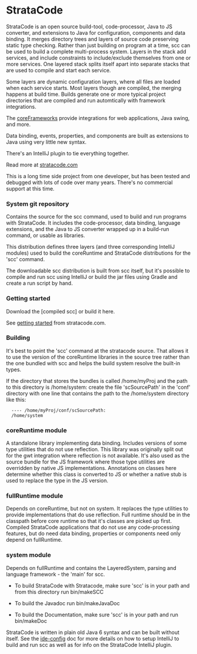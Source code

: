# StrataCode 

StrataCode is an open source build-tool, code-processor, Java to JS converter, and extensions to Java for configuration, components and data binding. It merges directory trees and layers of source code preserving static type checking. Rather than just building on program at a time, scc can be used to build a complete multi-process system. Layers in the stack add services, and include constraints to include/exclude themselves from one or more services. One layered stack splits itself apart into separate stacks that are used to compile and start each service. 

Some layers are dynamic configuration layers, where all files are loaded when each service starts. Most layers though are compiled, the merging happens at build time. Builds generate one or more typical project directories that are compiled and run automtically with framework integrations.

The [coreFrameworks](https://github.com/stratacode/coreFramework) provide integrations for web applications, Java swing, and more.

Data binding, events, properties, and components are built as extensions to Java using very little new syntax.

There's an IntelliJ plugin to tie everything together.

Read more at [stratacode.com](https://www.stratacode.com)

This is a long time side project from one developer, but has been tested and debugged with lots of code over many years. There's no commercial support at this time.

### System git repository

Contains the source for the scc command, used to build and run programs with StrataCode. It includes the code-processor, data binding, language extensions, and the Java to JS converter wrapped up in a build-run command, or usable as libraries.

This distribution defines three layers (and three corresponding IntelliJ modules) used to build the coreRuntime and StrataCode distributions for the 'scc' command.

The downloadable scc distribution is built from scc itself, but it's possible to compile and run scc using IntelliJ or build the jar files using Gradle and create a run script by hand.

### Getting started

Download the [compiled scc] or build it here.

See [getting started](https://www.stratacode.com/doc/gettingStarted.html) from stratacode.com.

### Building

It's best to point the 'scc' command at the stratacode source. That allows it to use the version of the coreRuntime libraries in the source tree rather than the one bundled with scc and helps the build system resolve the built-in types. 

If the directory that stores the bundles is called /home/myProj and the
path to this directory is /home/system: create the file 'scSourcePath' in the
'conf' directory with one line that contains the path to the /home/system directory like this: 

      ---- /home/myProj/conf/scSourcePath:
      /home/system

### coreRuntime module

A standalone library implementing data binding. Includes versions of some type utilities that do not use reflection. This library was originally split out for the gwt integration where reflection is not available. It's also used as the source bundle for the JS framework where those type utilities are overridden by native JS implementations. Annotations on classes here determine whether this class is converted to JS or whether a native stub is used to replace the type in the JS version.

### fullRuntime module

Depends on coreRuntime, but not on system. It replaces the type utilities to provide implementations that do use reflection. Full runtime should be in the classpath before core runtime so that it's classes are picked up first.
Compiled StrataCode applications that do not use any code-processing features, but do need data binding, properties or components need only depend on fullRuntime.

### system module

Depends on fullRuntime and contains the LayeredSystem, parsing and language framework - the 'main' for scc.

* To build StrataCode with Stratacode, make sure 'scc' is in your path and from this directory run bin/makeSCC

* To build the Javadoc run bin/makeJavaDoc

* To build the Documentation, make sure 'scc' is in your path and run bin/makeDoc

StrataCode is written in plain old Java 6 syntax and can be built without itself.  See the [ide-config](http://www.stratacode.com/doc/ide/config.html) doc for more details on how to setup IntelliJ to build and run scc as well as for info on the StrataCode IntelliJ plugin.
